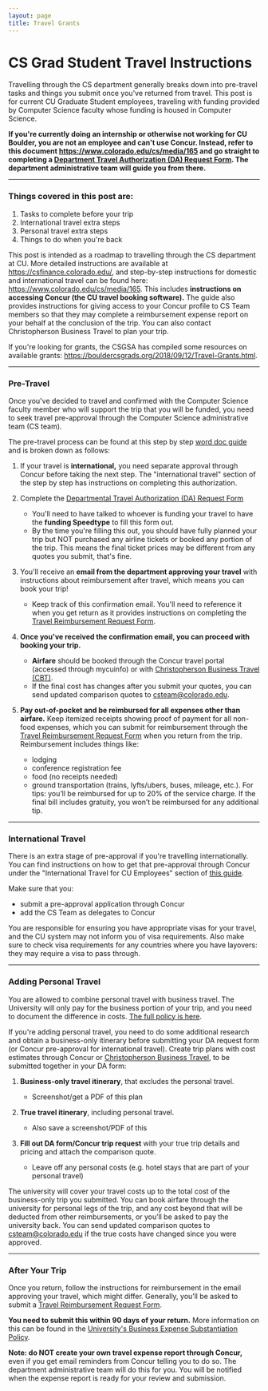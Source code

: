 ```yaml
---
layout: page
title: Travel Grants
---
```


# CS Grad Student Travel Instructions

Travelling through the CS department generally breaks down into pre-travel tasks and things you submit once you've returned from travel. This post is for current CU Graduate Student employees, traveling with funding provided by Computer Science faculty whose funding is housed in Computer Science.

**If you're currently doing an internship or otherwise not working for CU Boulder, you are not an employee and can't use Concur.  Instead, refer to this document  <https://www.colorado.edu/cs/media/165> and go straight to completing a [Department Travel Authorization (DA) Request Form](https://csfinance.colorado.edu/travel-authorization-request-form). The department administrative team will guide you from there.**

---

### Things covered in this post are:

1.	Tasks to complete before your trip
2.	International travel extra steps
3.	Personal travel extra steps
4.	Things to do when you're back

This post is intended as a roadmap to travelling through the CS department at CU. More detailed instructions are available at <https://csfinance.colorado.edu/>, and step-by-step instructions for domestic and international travel can be found here:  <https://www.colorado.edu/cs/media/165>. This includes **instructions on accessing Concur (the CU travel booking software).**  The guide also provides instructions for giving access to your Concur profile to CS Team members so that they may complete a reimbursement expense report on your behalf at the conclusion of the trip. You can also contact Christopherson Business Travel to plan your trip.

If you're looking for grants, the CSGSA has compiled some resources on available grants: <https://bouldercsgrads.org/2018/09/12/Travel-Grants.html>.

---

### Pre-Travel

Once you've decided to travel and confirmed with the Computer Science faculty member who will support the trip that you will be funded, you need to seek travel pre-approval through the Computer Science administrative team (CS team).

The pre-travel process can be found at this step by step [word doc guide](https://www.colorado.edu/cs/media/165) and is broken down as follows:

1. If your travel is **international,** you need separate approval through Concur before taking the next step. The "international travel" section of the step by step has instructions on completing this authorization.

2. Complete the [Departmental Travel Authorization (DA) Request Form](https://csfinance.colorado.edu/travel-authorization-request-form)  
   * You'll need to have talked to whoever is funding your travel to have the **funding Speedtype** to fill this form out.  
   * By the time you're filling this out, you should have fully planned your trip but NOT purchased any airline tickets or booked any portion of the trip. This means the final ticket prices may be different from any quotes you submit, that's fine.

3. You'll receive an **email from the department approving your travel** with instructions about reimbursement after travel, which means you can book your trip!  
   * Keep track of this confirmation email. You'll need to reference it when you get return as it provides instructions on completing the [Travel Reimbursement Request Form](https://csfinance.colorado.edu/travel-reimbursement-request-form).

4. **Once you've received the confirmation email, you can proceed with booking your trip.**  
   * **Airfare** should be booked through the Concur travel portal (accessed through mycuinfo) or with [Christopherson Business Travel (CBT)](https://www.cu.edu/psc/travel/booking-travel/full-service-booking-through-agent).  
   * If the final cost has changes after you submit your quotes, you can send updated comparison quotes to [csteam@colorado.edu](mailto:csteam@colorado.edu).

5. **Pay out-of-pocket and be reimbursed for all expenses other than airfare.** Keep itemized receipts showing proof of payment for all non-food expenses, which you can submit for reimbursement through the [Travel Reimbursement Request Form](https://csfinance.colorado.edu/travel-reimbursement-request-form) when you return from the trip. Reimbursement includes things like:  
   * lodging  
   * conference registration fee  
   * food (no receipts needed)  
   * ground transportation (trains, lyfts/ubers, buses, mileage, etc.). For tips: you’ll be reimbursed for up to 20% of the service charge. If the final bill includes gratuity, you won’t be reimbursed for any additional tip.

---

### International Travel

There is an extra stage of pre-approval if you're travelling internationally. You can find instructions on how to get that pre-approval through Concur under the "International Travel for CU Employees" section of [this guide](https://www.colorado.edu/cs/media/165).

Make sure that you:  
 * submit a pre-approval application through Concur  
 *  add the CS Team as delegates to Concur

You are responsible for ensuring you have appropriate visas for your travel, and the CU system may not inform you of visa requirements. Also make sure to check visa requirements for any countries where you have layovers: they may require a visa to pass through.


---

### Adding Personal Travel

You are allowed to combine personal travel with business travel. The University will only pay for the business portion of your trip, and you need to document the difference in costs. [The full policy is here](https://www.cu.edu/psc/travel/booking-travel/personal-travel-combined-business-travel).

If you're adding personal travel, you need to do some additional research and obtain a business-only itinerary before submitting your DA request form (or Concur pre-approval for international travel). Create trip plans with cost estimates through Concur or [Christopherson Business Travel](https://www.cu.edu/psc/travel/booking-travel/full-service-booking-through-agent), to be submitted together in your DA form:

1. **Business-only travel itinerary**, that excludes the personal travel.  
   - Screenshot/get a PDF of this plan

2. **True travel itinerary**, including personal travel.  
   - Also save a screenshot/PDF of this

3. **Fill out DA form/Concur trip request** with your true trip details and pricing and attach the comparison quote.  
   - Leave off any personal costs (e.g. hotel stays that are part of your personal travel)

The university will cover your travel costs up to the total cost of the business-only trip you submitted. You can book airfare through the university for personal legs of the trip, and any cost beyond that will be deducted from other reimbursements, or you’ll be asked to pay the university back. You can send updated comparison quotes to [csteam@colorado.edu](mailto:csteam@colorado.edu) if the true costs have changed since you were approved.

---

### After Your Trip

Once you return, follow the instructions for reimbursement in the email approving your travel, which might differ. Generally, you’ll be asked to submit a [Travel Reimbursement Request Form](https://csfinance.colorado.edu/travel-reimbursement-request-form).

**You need to submit this within 90 days of your return.** More information on this can be found in the [University's Business Expense Substantiation Policy](https://www.cu.edu/controller/procedures/finance-procedural-statements/finance-procedural-statement-business-expense).

**Note: do NOT create your own travel expense report through Concur,** even if you get email reminders from Concur telling you to do so. The department administrative team will do this for you. You will be notified when the expense report is ready for your review and submission.

